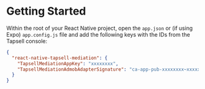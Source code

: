 # Getting Started

Within the root of your React Native project, open the `app.json` or (if using Expo) `app.config.js` file and add the following keys with the IDs from the Tapsell console:

```json
{
  "react-native-tapsell-mediation": {
    "TapsellMediationAppKey": "xxxxxxxx",
    "TapsellMediationAdmobAdapterSignature": "ca-app-pub-xxxxxxxx~xxxxxxxx"
  }
}
```
